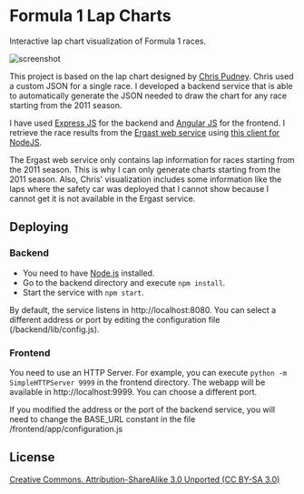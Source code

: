 # Formula 1 Lap Charts

Interactive lap chart visualization of Formula 1 races.

![screenshot](https://github.com/davidor/formula1-lap-charts/blob/master/screenshot.jpg?raw=true "screenshot")

This project is based on the lap chart designed by [Chris Pudney](http://www.vislives.com/2012/03/d3-lap-charts.html).
Chris used a custom JSON for a single race. I developed a backend service that is able to automatically generate the
JSON needed to draw the chart for any race starting from the 2011 season.

I have used [Express JS](http://expressjs.com/) for the backend and [Angular JS](https://angularjs.org/)
for the frontend.
I retrieve the race results from the [Ergast web service](http://ergast.com/mrd/)
using [this client for NodeJS](https://github.com/davidor/ergast-client-nodejs).

The Ergast web service only contains lap information for races starting from the 2011 season. This is why I can only generate charts starting from the 2011 season. Also, Chris' visualization includes some information like the laps where the safety car was deployed that I cannot show because I cannot get it is not available in the Ergast service.

## Deploying

### Backend
* You need to have [Node.js](http://nodejs.org/) installed.
* Go to the backend directory and execute `npm install`.
* Start the service with `npm start`.

By default, the service listens in http://localhost:8080. You can select a different address or port by editing
the configuration file (/backend/lib/config.js).

### Frontend
You need to use an HTTP Server. For example, you can execute `python -m SimpleHTTPServer 9999` in the frontend directory.
The webapp will be available in http://localhost:9999. You can choose a different port.

If you modified the address or the port of the backend service, you will need to change the BASE_URL constant in the
file /frontend/app/configuration.js

## License
[Creative Commons. Attribution-ShareAlike 3.0 Unported (CC BY-SA 3.0)](http://creativecommons.org/licenses/by-sa/3.0/)
